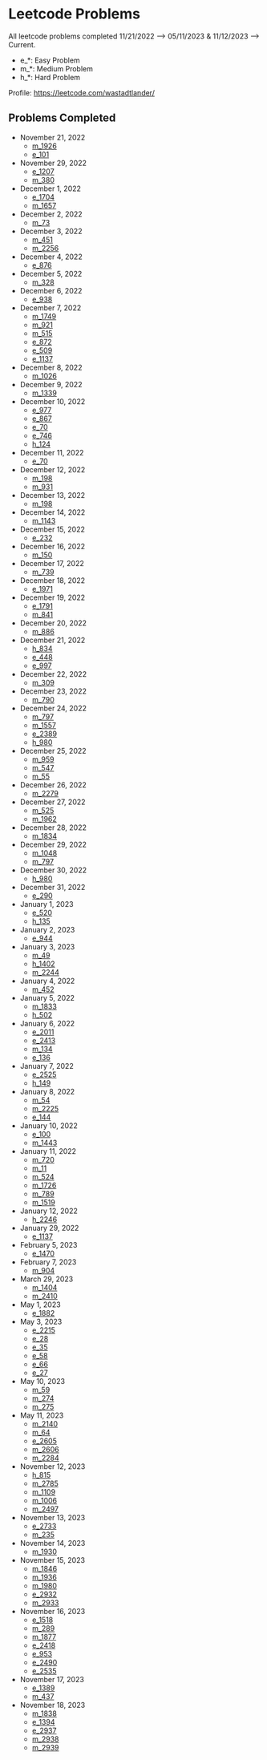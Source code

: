 # Leetcode Problems

All leetcode problems completed 11/21/2022 --> 05/11/2023 & 11/12/2023 --> Current.

* e_*: Easy Problem
* m_*: Medium Problem
* h_*: Hard Problem

Profile: https://leetcode.com/wastadtlander/

## Problems Completed

* November 21, 2022 
  * [m_1926](https://leetcode.com/problems/nearest-exit-from-entrance-in-maze/)
  * [e_101](https://leetcode.com/problems/symmetric-tree/)
* November 29, 2022
  * [e_1207](https://leetcode.com/problems/unique-number-of-occurrences/)
  * [m_380](https://leetcode.com/problems/insert-delete-getrandom-o1/)
* December 1, 2022
  * [e_1704](https://leetcode.com/problems/determine-if-string-halves-are-alike/)
  * [m_1657](https://leetcode.com/problems/determine-if-two-strings-are-close/)
* December 2, 2022
  * [m_73](https://leetcode.com/problems/set-matrix-zeroes/)
* December 3, 2022
  * [m_451](https://leetcode.com/problems/sort-characters-by-frequency/)
  * [m_2256](https://leetcode.com/problems/minimum-average-difference/)
* December 4, 2022
  * [e_876](https://leetcode.com/problems/middle-of-the-linked-list/)
* December 5, 2022
  * [m_328](https://leetcode.com/problems/odd-even-linked-list/)
* December 6, 2022
  * [e_938](https://leetcode.com/problems/range-sum-of-bst/)
* December 7, 2022
  * [m_1749](https://leetcode.com/problems/maximum-absolute-sum-of-any-subarray/)
  * [m_921](https://leetcode.com/problems/minimum-add-to-make-parentheses-valid/)
  * [m_515](https://leetcode.com/problems/find-largest-value-in-each-tree-row/)
  * [e_872](https://leetcode.com/problems/leaf-similar-trees/)
  * [e_509](https://leetcode.com/problems/fibonacci-number/)
  * [e_1137](https://leetcode.com/problems/n-th-tribonacci-number/)
* December 8, 2022
  * [m_1026](https://leetcode.com/problems/maximum-difference-between-node-and-ancestor/)
* December 9, 2022
  * [m_1339](https://leetcode.com/problems/maximum-product-of-splitted-binary-tree/)
* December 10, 2022
  * [e_977](https://leetcode.com/problems/squares-of-a-sorted-array/)
  * [e_867](https://leetcode.com/problems/transpose-matrix/)
  * [e_70](https://leetcode.com/problems/climbing-stairs/)
  * [e_746](https://leetcode.com/problems/min-cost-climbing-stairs/)
  * [h_124](https://leetcode.com/problems/binary-tree-maximum-path-sum/)
* December 11, 2022
  * [e_70](https://leetcode.com/problems/climbing-stairs/)
* December 12, 2022
  * [m_198](https://leetcode.com/problems/house-robber/)
  * [m_931](https://leetcode.com/problems/minimum-falling-path-sum/)
* December 13, 2022
  * [m_198](https://leetcode.com/problems/house-robber/)
* December 14, 2022
  * [m_1143](https://leetcode.com/problems/longest-common-subsequence/)
* December 15, 2022
  * [e_232](https://leetcode.com/problems/implement-queue-using-stacks/)
* December 16, 2022
  * [m_150](https://leetcode.com/problems/evaluate-reverse-polish-notation/)
* December 17, 2022
  * [m_739](https://leetcode.com/problems/daily-temperatures/)
* December 18, 2022
  * [e_1971](https://leetcode.com/problems/find-if-path-exists-in-graph/)
* December 19, 2022
  * [e_1791](https://leetcode.com/problems/find-center-of-star-graph/)
  * [m_841](https://leetcode.com/problems/keys-and-rooms/)
* December 20, 2022
  * [m_886](https://leetcode.com/problems/possible-bipartition/)
* December 21, 2022
  * [h_834](https://leetcode.com/problems/sum-of-distances-in-tree/)
  * [e_448](https://leetcode.com/problems/find-all-numbers-disappeared-in-an-array/)
  * [e_997](https://leetcode.com/problems/find-the-town-judge/)
* December 22, 2022
  * [m_309](https://leetcode.com/problems/best-time-to-buy-and-sell-stock-with-cooldown/)
* December 23, 2022
  * [m_790](https://leetcode.com/problems/domino-and-tromino-tiling/)
* December 24, 2022
  * [m_797](https://leetcode.com/problems/all-paths-from-source-to-target/)
  * [m_1557](https://leetcode.com/problems/minimum-number-of-vertices-to-reach-all-nodes/)
  * [e_2389](https://leetcode.com/problems/longest-subsequence-with-limited-sum/)
  * [h_980](https://leetcode.com/problems/unique-paths-iii/)
* December 25, 2022
  * [m_959](https://leetcode.com/problems/regions-cut-by-slashes/)
  * [m_547](https://leetcode.com/problems/number-of-provinces/)
  * [m_55](https://leetcode.com/problems/jump-game/)
* December 26, 2022
  * [m_2279](https://leetcode.com/problems/maximum-bags-with-full-capacity-of-rocks/)
* December 27, 2022
  * [m_525](https://leetcode.com/problems/contiguous-array/)
  * [m_1962](https://leetcode.com/problems/remove-stones-to-minimize-the-total/)
* December 28, 2022
  * [m_1834](https://leetcode.com/problems/single-threaded-cpu/)
* December 29, 2022
  * [m_1048](https://leetcode.com/problems/longest-string-chain/)
  * [m_797](https://leetcode.com/problems/all-paths-from-source-to-target/)
* December 30, 2022
  * [h_980](https://leetcode.com/problems/unique-paths-iii/)
* December 31, 2022
  * [e_290](https://leetcode.com/problems/word-pattern/)
* January 1, 2023
  * [e_520](https://leetcode.com/problems/detect-capital/)
  * [h_135](https://leetcode.com/problems/candy/)
* January 2, 2023
  * [e_944](https://leetcode.com/problems/delete-columns-to-make-sorted/)
* January 3, 2023
  * [m_49](https://leetcode.com/problems/group-anagrams/)
  * [h_1402](https://leetcode.com/problems/reducing-dishes/)
  * [m_2244](https://leetcode.com/problems/minimum-rounds-to-complete-all-tasks/)
* January 4, 2022
  * [m_452](https://leetcode.com/problems/minimum-number-of-arrows-to-burst-balloons/)
* January 5, 2022
  * [m_1833](https://leetcode.com/problems/maximum-ice-cream-bars/)
  * [h_502](https://leetcode.com/problems/ipo/)
* January 6, 2022
  * [e_2011](https://leetcode.com/problems/final-value-of-variable-after-performing-operations/)
  * [e_2413](https://leetcode.com/problems/smallest-even-multiple/)
  * [m_134](https://leetcode.com/problems/gas-station/)
  * [e_136](https://leetcode.com/problems/single-number/)
* January 7, 2022
  * [e_2525](https://leetcode.com/problems/categorize-box-according-to-criteria/)
  * [h_149](https://leetcode.com/problems/max-points-on-a-line/)
* January 8, 2022
  * [m_54](https://leetcode.com/problems/spiral-matrix/)
  * [m_2225](https://leetcode.com/problems/find-players-with-zero-or-one-losses/)
  * [e_144](https://leetcode.com/problems/binary-tree-preorder-traversal/)
* January 10, 2022
  * [e_100](https://leetcode.com/problems/same-tree/)
  * [m_1443](https://leetcode.com/problems/minimum-time-to-collect-all-apples-in-a-tree/)
* January 11, 2022
  * [m_720](https://leetcode.com/problems/longest-word-in-dictionary/)
  * [m_11](https://leetcode.com/problems/container-with-most-water/)
  * [m_524](https://leetcode.com/problems/longest-word-in-dictionary-through-deleting/)
  * [m_1726](https://leetcode.com/problems/tuple-with-same-product/)
  * [m_789](https://leetcode.com/problems/escape-the-ghosts/)
  * [m_1519](https://leetcode.com/problems/number-of-nodes-in-the-sub-tree-with-the-same-label/)
* January 12, 2022
  * [h_2246](https://leetcode.com/problems/longest-path-with-different-adjacent-characters/)
* January 29, 2022
  * [e_1137](https://leetcode.com/problems/n-th-tribonacci-number/)
* February 5, 2023
  * [e_1470](https://leetcode.com/problems/shuffle-the-array/)
* February 7, 2023
  * [m_904](https://leetcode.com/problems/fruit-into-baskets/)
* March 29, 2023
  * [m_1404](https://leetcode.com/problems/number-of-steps-to-reduce-a-number-in-binary-representation-to-one/)
  * [m_2410](https://leetcode.com/problems/maximum-matching-of-players-with-trainers/)
* May 1, 2023
  * [e_1882](https://leetcode.com/problems/sign-of-the-product-of-an-array/)
* May 3, 2023
  * [e_2215](https://leetcode.com/problems/find-the-difference-of-two-arrays/)
  * [e_28](https://leetcode.com/problems/find-the-index-of-the-first-occurrence-in-a-string/)
  * [e_35](https://leetcode.com/problems/search-insert-position/)
  * [e_58](https://leetcode.com/problems/length-of-last-word/)
  * [e_66](https://leetcode.com/problems/plus-one/)
  * [e_27](https://leetcode.com/problems/remove-element/)
* May 10, 2023
  * [m_59](https://leetcode.com/problems/spiral-matrix-ii/) 
  * [m_274](https://leetcode.com/problems/h-index/)
  * [m_275](https://leetcode.com/problems/h-index-ii/)
* May 11, 2023
  * [m_2140](https://leetcode.com/problems/solving-questions-with-brainpower/)
  * [m_64](https://leetcode.com/problems/minimum-path-sum/)
  * [e_2605](https://leetcode.com/problems/form-smallest-number-from-two-digit-arrays/)
  * [m_2606](https://leetcode.com/problems/find-the-substring-with-maximum-cost/)
  * [m_2284](https://leetcode.com/problems/sender-with-largest-word-count/)
* November 12, 2023
  * [h_815](https://leetcode.com/problems/bus-routes/)
  * [m_2785](https://leetcode.com/problems/sort-vowels-in-a-string/)
  * [m_1109](https://leetcode.com/problems/corporate-flight-bookings)
  * [m_1006](https://leetcode.com/problems/clumsy-factorial/)
  * [m_2497](https://leetcode.com/problems/maximum-star-sum-of-a-graph/)
* November 13, 2023
  * [e_2733](https://leetcode.com/problems/neither-minimum-nor-maximum/)
  * [m_235](https://leetcode.com/problems/lowest-common-ancestor-of-a-binary-search-tree/)
* November 14, 2023
  * [m_1930](https://leetcode.com/problems/unique-length-3-palindromic-subsequences/)
* November 15, 2023
  * [m_1846](https://leetcode.com/problems/maximum-element-after-decreasing-and-rearranging/)
  * [m_1936](https://leetcode.com/problems/add-minimum-number-of-rungs/)
  * [m_1980](https://leetcode.com/problems/find-unique-binary-string/)
  * [e_2932](https://leetcode.com/problems/maximum-strong-pair-xor-i/)
  * [m_2933](https://leetcode.com/problems/high-access-employees/)
* November 16, 2023
  * [e_1518](https://leetcode.com/problems/water-bottles/)
  * [m_289](https://leetcode.com/problems/game-of-life/)
  * [m_1877](https://leetcode.com/problems/minimize-maximum-pair-sum-in-array/)
  * [e_2418](https://leetcode.com/problems/sort-the-people/)
  * [e_953](https://leetcode.com/problems/verifying-an-alien-dictionary/)
  * [e_2490](https://leetcode.com/problems/circular-sentence/)
  * [e_2535](https://leetcode.com/problems/difference-between-element-sum-and-digit-sum-of-an-array/)
* November 17, 2023
  * [e_1389](https://leetcode.com/problems/create-target-array-in-the-given-order/)
  * [m_437](https://leetcode.com/problems/path-sum-iii/)
* November 18, 2023
  * [m_1838](https://leetcode.com/problems/frequency-of-the-most-frequent-element/)
  * [e_1394](https://leetcode.com/problems/find-lucky-integer-in-an-array/)
  * [e_2937](https://leetcode.com/problems/make-three-strings-equal/)
  * [m_2938](https://leetcode.com/problems/separate-black-and-white-balls/)
  * [m_2939](https://leetcode.com/problems/maximum-xor-product/)
